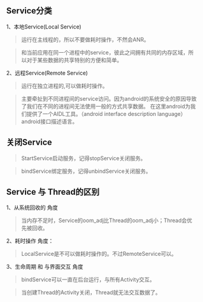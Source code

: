 ## Service分类
1、本地Service(Local Service)

> 运行在主线程的，所以不要做耗时操作，不然会ANR。

> 和当前应用在同一个进程中的service，彼此之间拥有共同的内存区域，所以对于某些数据的共享特别的方便和简单。

2、远程Service(Remote Service)
> 运行在独立进程的,可以做耗时操作。

> 主要牵扯到不同进程间的service访问。因为android的系统安全的原因导致了我们在不同的进程间无法使用一般的方式共享数据。
  在这里android为我们提供了一个AIDL工具。（android interface description language）android接口描述语言。

## 关闭Service
>StartService启动服务，记得stopService关闭服务。

>bindService绑定服务，记得unbindService关闭服务。

## Service 与 Thread的区别
1、从系统回收的 角度
> 当内存不足时，Service的oom_adj比Thread的oom_adj小；Thread会优先被回收。

2、耗时操作 角度：
> LocalService是不可以做耗时操作的。不过RemoteService可以。

3、生命周期 和 与界面交互 角度
> bindService可以一直在后台运行，与所有Activity交互。

> 当创建Thread的Activity关闭，Thread就无法交互数据了。